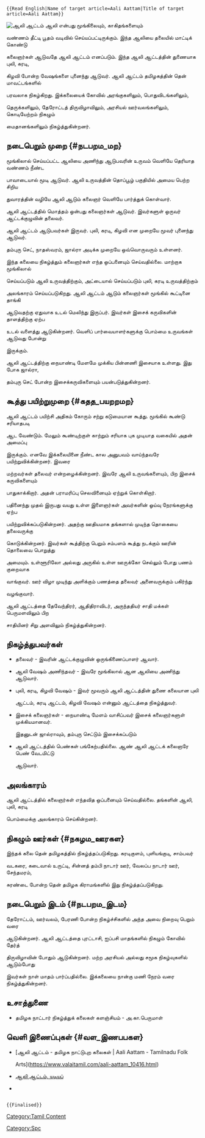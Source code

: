 ```{=mediawiki}
{{Read English|Name of target article=Aali Aattam|Title of target article=Aali Aattam}}
```
![*ஆலி ஆட்டம்*](ஆலி.png "ஆலி ஆட்டம்") ஆலி என்பது மூங்கிலையும், காகிதங்களையும்
வண்ணம் தீட்டி பூதம் வடிவில் செய்யப்பட்டிருக்கும். இந்த ஆலியை தலையில் மாட்டிக் கொண்டு
கலைஞர்கள் ஆடுவதே ஆலி ஆட்டம் எனப்படும். இந்த ஆலி ஆட்டத்தின் துணையாக புலி, கரடி,
கிழவி போன்ற வேஷங்களை புனைந்து ஆடுவர். ஆலி ஆட்டம் தமிழகத்தின் தென் மாவட்டங்களில்
பரவலாக நிகழ்கிறது. இக்கலையைக் கோவில் அரங்குகளிலும், பொதுவிடங்களிலும்,
தெருக்களிலும், தேரோட்டத் திருவிழாவிலும், அரசியல் ஊர்வலங்களிலும், கொடியேற்றம் நிகழும்
மைதானங்களிலும் நிகழ்த்துகின்றனர்.

## நடைபெறும் முறை {#நடபறம_மற}

மூங்கிலால் செய்யப்பட்ட ஆலியை அணிந்து ஆடுபவரின் உருவம் வெளியே தெரியாத வண்ணம் நீண்ட
பாவாடையால் மூடி ஆடுவர். ஆலி உருவத்தின் தொப்பூழ் பகுதியில் அமைய பெற்ற சிறிய
துவாரத்தின் வழியே ஆலி ஆடும் கலைஞர் வெளியே பார்த்துக் கொள்வார்.

ஆலி ஆட்டத்தில் மொத்தம் ஒன்பது கலைஞர்கள் ஆடுவர். இவர்களுள் ஒருவர் ஆட்டக்குழுவின் தலைவர்.
ஆலி ஆட்டம் ஆடுபவர்கள் இருவர். புலி, கரடி, கிழவி என முறையே மூவர் புனைந்து ஆடுவர்.
தம்புரு செட், நாதஸ்வரம், ஜால்ரா அடிக்க முறையே ஒவ்வொருவரும் உள்ளனர்.

இந்த கலையை நிகழ்த்தும் கலைஞர்கள் எந்த ஒப்பனையும் செய்வதில்லை. மாற்றாக மூங்கிலால்
செய்யப்படும் ஆலி உருவத்திற்கும், அட்டையால் செய்யப்படும் புலி, கரடி உருவத்திற்கும்
அலங்காரம் செய்யப்படுகிறது. ஆலி ஆட்டம் ஆடும் கலைஞர்கள் மூங்கில் கூட்டினை தாங்கி
ஆடுவதற்கு ஏதுவாக உடல் மெலிந்து இருப்பர். இவர்கள் இசைக் கருவிகளின் தாளத்திற்கு ஏற்ப
உடல் வளைத்து ஆடுகின்றனர். வெளிப் பார்வையாளர்களுக்கு பொம்மை உருவங்கள் ஆடுவது போன்று
இருக்கும்.

ஆலி ஆட்டத்திற்கு நையாண்டி மேளமே முக்கிய பின்னணி இசையாக உள்ளது. இது போக ஜால்ரா,
தம்புரு செட் போன்ற இசைக்கருவிகளையும் பயன்படுத்துகின்றனர்.

## கூத்து பயிற்றுமுறை {#கதத_பயறறமற}

ஆலி ஆட்டம் பயிற்சி அதிகம் கோரும் சற்று கடுமையான கூத்து. மூங்கில் கூண்டு சரியாதபடி
ஆட வேண்டும். மேலும் கூண்டிற்குள் காற்றும் சரியாக புக முடியாத வகையில் அதன் அமைப்பு
இருக்கும். எனவே இக்கலையினை நீண்ட கால அனுபவம் வாய்ந்தவரே பயிற்றுவிக்கின்றனர். இவரை
மற்றவர்கள் தலைவர் என்றழைக்கின்றனர். இவரே ஆலி உருவங்களையும், பிற இசைக் கருவிகளையும்
பாதுகாக்கிறார். அதன் பராமரிப்பு செலவினையும் ஏற்றுக் கொள்கிறார்.

பதினைந்து முதல் இருபது வயது உள்ள இளைஞர்கள் அவர்களின் ஓய்வு நேரங்களுக்கு ஏற்ப
பயிற்றுவிக்கப்படுகின்றனர். அதற்கு ஊதியமாக தங்களால் முடிந்த தொகையை தலைவருக்கு
கொடுக்கின்றனர். இவர்கள் கூத்திற்கு பெறும் சம்பளம் கூத்து நடக்கும் ஊரின் தொலைவை பொறுத்து
அமையும். உள்ளூரிலோ அல்லது அருகில் உள்ள ஊருக்கோ செல்லும் போது பணம் குறைவாக
வாங்குவர். ஊர் விழா முடிந்து அளிக்கும் பணத்தை தலைவர் அனைவருக்கும் பகிர்ந்து
வழங்குவார்.

ஆலி ஆட்டத்தை தேவேந்திரர், ஆதிதிராவிடர், அருந்ததியர் சாதி மக்கள் பெருமளவிலும் பிற
சாதியினர் சிறு அளவிலும் நிகழ்த்துகின்றனர்.

## நிகழ்த்துபவர்கள்

-   தலைவர் - இவரின் ஆட்டக்குழுவின் ஒருங்கிணைப்பாளர் ஆவார்.
-   ஆலி வேஷம் அணிந்தவர் - இவரே மூங்கிலால் ஆன ஆலியை அணிந்து ஆடுவார்.
-   புலி, கரடி, கிழவி வேஷம் - இவர் மூவரும் ஆலி ஆட்டத்தின் துணை கலையான புலி
    ஆட்டம், கரடி ஆட்டம், கிழவி வேஷம் என்னும் ஆட்டத்தை நிகழ்த்துவர்.
-   இசைக் கலைஞர்கள் - நையாண்டி மேளம் வாசிப்பவர் இசைக் கலைஞர்களுள் முக்கியமானவர்.
    இதனுடன் ஜால்ராவும், தம்புரு செட்டும் இசைக்கப்படும்
-   ஆலி ஆட்டத்தில் பெண்கள் பங்கேற்பதில்லை. ஆண் ஆலி ஆட்டக் கலைஞரே பெண் வேடமிட்டு
    ஆடுவார்.

## அலங்காரம்

ஆலி ஆட்டத்தில் கலைஞர்கள் எந்தவித ஒப்பனையும் செய்வதில்லை. தங்களின் ஆலி, புலி, கரடி
பொம்மைக்கு அலங்காரம் செய்கின்றனர்.

## நிகழும் ஊர்கள் {#நகழம_ஊரகள}

இந்தக் கலை தென் தமிழகத்தில் நிகழ்த்தப்படுகிறது. கரடிகுளம், புளியங்குடி, சாம்பவர்
வடகரை, கடைவால் உருட்டி, சின்னத் தம்பி நாடார் ஊர், வேலப்ப நாடார் ஊர், சேந்தமரம்,
சுரண்டை போன்ற தென் தமிழக கிராமங்களில் இது நிகழ்த்தப்படுகிறது.

## நடைபெறும் இடம் {#நடபறம_இடம}

தேரோட்டம், ஊர்வலம், பேரணி போன்ற நிகழ்ச்சிகளில் அந்த அவை நிறைவு பெறும் வரை
ஆடுகின்றனர். ஆலி ஆட்டத்தை புரட்டாசி, ஐப்பசி மாதங்களில் நிகழும் கோவில் தேர்த்
திருவிழாவின் போதும் ஆடுகின்றனர். மற்ற அரசியல் அல்லது சமூக நிகழ்வுகளில் ஆடும்போது
இவர்கள் நாள் மாதம் பார்ப்பதில்லை. இக்கலையை நான்கு மணி நேரம் வரை நிகழ்த்துகின்றனர்.

## உசாத்துணை

-   தமிழக நாட்டார் நிகழ்த்துக் கலைகள் களஞ்சியம் - அ.கா.பெருமாள்

## வெளி இணைப்புகள் {#வள_இணபபகள}

-   [ஆலி ஆட்டம் - தமிழக நாட்டுபுற கலைகள் \| Aali Aattam - Tamilnadu Folk
    Arts](https://www.valaitamil.com/aali-aattam_10416.html)
-   [ஆலி ஆட்டம், யுடியுப்](https://youtu.be/XFR60QaN5ts)
-   

```{=mediawiki}
{{Finalised}}
```
[Category:Tamil Content](Category:Tamil_Content "wikilink")
[Category:Spc](Category:Spc "wikilink")
